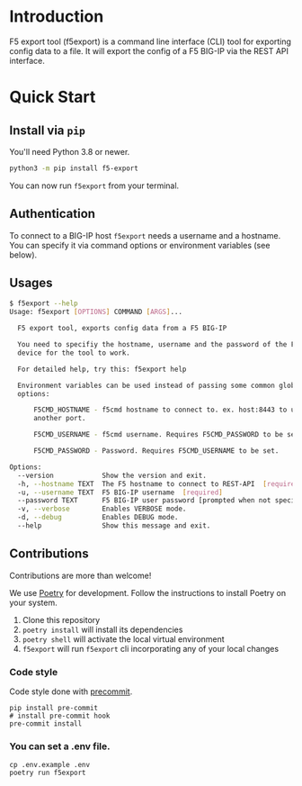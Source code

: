 # Introduction
F5 export tool (f5export) is a command line interface (CLI) tool for exporting config data to a file.
It will export the config of a F5 BIG-IP via the REST API interface.

# Quick Start

## Install via `pip`

You'll need Python 3.8 or newer.

```bash
python3 -m pip install f5-export
```

You can now run `f5export` from your terminal.

## Authentication

To connect to a BIG-IP host `f5export` needs a username and a hostname. You can specify it via command options or environment variables (see below).

## Usages

```bash
$ f5export --help
Usage: f5export [OPTIONS] COMMAND [ARGS]...

  F5 export tool, exports config data from a F5 BIG-IP

  You need to specifiy the hostname, username and the password of the F5
  device for the tool to work.

  For detailed help, try this: f5export help

  Environment variables can be used instead of passing some common global
  options:

      F5CMD_HOSTNAME - f5cmd hostname to connect to. ex. host:8443 to use
      another port.

      F5CMD_USERNAME - f5cmd username. Requires F5CMD_PASSWORD to be set.

      F5CMD_PASSWORD - Password. Requires F5CMD_USERNAME to be set.

Options:
  --version            Show the version and exit.
  -h, --hostname TEXT  The F5 hostname to connect to REST-API  [required]
  -u, --username TEXT  F5 BIG-IP username  [required]
  --password TEXT      F5 BIG-IP user password [prompted when not specified]
  -v, --verbose        Enables VERBOSE mode.
  -d, --debug          Enables DEBUG mode.
  --help               Show this message and exit.

```
## Contributions

Contributions are more than welcome!

We use [Poetry](https://python-poetry.org/docs/) for development. Follow the instructions to install Poetry on your system.

1. Clone this repository
2. `poetry install` will install its dependencies
3. `poetry shell` will activate the local virtual environment
4. `f5export` will run `f5export` cli incorporating any of your local changes

### Code style

Code style done with [precommit](https://pre-commit.com/).

```
pip install pre-commit
# install pre-commit hook
pre-commit install
```

### You can set a .env file.

```
cp .env.example .env
poetry run f5export
```
